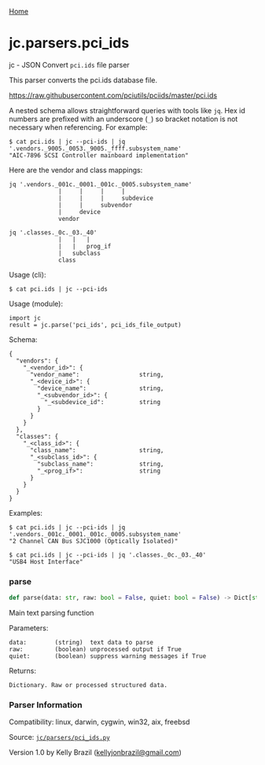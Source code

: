 [Home](https://kellyjonbrazil.github.io/jc/)
<a id="jc.parsers.pci_ids"></a>

# jc.parsers.pci_ids

jc - JSON Convert `pci.ids` file parser

This parser converts the pci.ids database file.

https://raw.githubusercontent.com/pciutils/pciids/master/pci.ids

A nested schema allows straightforward queries with tools like `jq`. Hex id
numbers are prefixed with an underscore (`_`) so bracket notation is not
necessary when referencing. For example:

    $ cat pci.ids | jc --pci-ids | jq '.vendors._9005._0053._9005._ffff.subsystem_name'
    "AIC-7896 SCSI Controller mainboard implementation"

Here are the vendor and class mappings:

    jq '.vendors._001c._0001._001c._0005.subsystem_name'
                  |     |     |     |
                  |     |     |     subdevice
                  |     |     subvendor
                  |     device
                  vendor

    jq '.classes._0c._03._40'
                  |   |   |
                  |   |   prog_if
                  |   subclass
                  class

Usage (cli):

    $ cat pci.ids | jc --pci-ids

Usage (module):

    import jc
    result = jc.parse('pci_ids', pci_ids_file_output)

Schema:

    {
      "vendors": {
        "_<vendor_id>": {
          "vendor_name":                 string,
          "_<device_id>": {
            "device_name":               string,
            "_<subvendor_id>": {
              "_<subdevice_id":          string
            }
          }
        }
      },
      "classes": {
        "_<class_id>": {
          "class_name":                  string,
          "_<subclass_id>": {
            "subclass_name":             string,
            "_<prog_if>":                string
          }
        }
      }
    }

Examples:

    $ cat pci.ids | jc --pci-ids | jq '.vendors._001c._0001._001c._0005.subsystem_name'
    "2 Channel CAN Bus SJC1000 (Optically Isolated)"

    $ cat pci.ids | jc --pci-ids | jq '.classes._0c._03._40'
    "USB4 Host Interface"

<a id="jc.parsers.pci_ids.parse"></a>

### parse

```python
def parse(data: str, raw: bool = False, quiet: bool = False) -> Dict[str, Any]
```

Main text parsing function

Parameters:

    data:        (string)  text data to parse
    raw:         (boolean) unprocessed output if True
    quiet:       (boolean) suppress warning messages if True

Returns:

    Dictionary. Raw or processed structured data.

### Parser Information
Compatibility:  linux, darwin, cygwin, win32, aix, freebsd

Source: [`jc/parsers/pci_ids.py`](https://github.com/kellyjonbrazil/jc/blob/master/jc/parsers/pci_ids.py)

Version 1.0 by Kelly Brazil (kellyjonbrazil@gmail.com)
